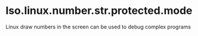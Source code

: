 # Iso.linux.number.str.protected.mode
Linux draw numbers in the screen
can be used to debug complex programs
